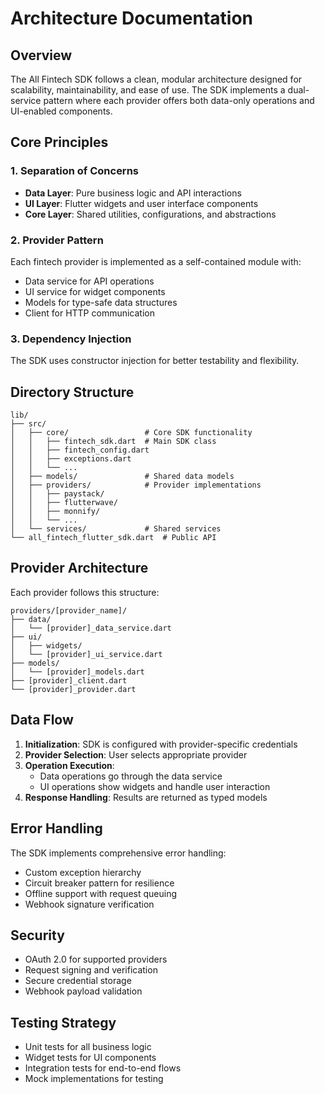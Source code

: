 # Architecture Documentation

## Overview

The All Fintech SDK follows a clean, modular architecture designed for scalability, maintainability, and ease of use. The SDK implements a dual-service pattern where each provider offers both data-only operations and UI-enabled components.

## Core Principles

### 1. Separation of Concerns
- **Data Layer**: Pure business logic and API interactions
- **UI Layer**: Flutter widgets and user interface components
- **Core Layer**: Shared utilities, configurations, and abstractions

### 2. Provider Pattern
Each fintech provider is implemented as a self-contained module with:
- Data service for API operations
- UI service for widget components
- Models for type-safe data structures
- Client for HTTP communication

### 3. Dependency Injection
The SDK uses constructor injection for better testability and flexibility.

## Directory Structure

```
lib/
├── src/
│   ├── core/                 # Core SDK functionality
│   │   ├── fintech_sdk.dart  # Main SDK class
│   │   ├── fintech_config.dart
│   │   ├── exceptions.dart
│   │   └── ...
│   ├── models/               # Shared data models
│   ├── providers/            # Provider implementations
│   │   ├── paystack/
│   │   ├── flutterwave/
│   │   ├── monnify/
│   │   └── ...
│   └── services/             # Shared services
└── all_fintech_flutter_sdk.dart  # Public API
```

## Provider Architecture

Each provider follows this structure:

```
providers/[provider_name]/
├── data/
│   └── [provider]_data_service.dart
├── ui/
│   ├── widgets/
│   └── [provider]_ui_service.dart
├── models/
│   └── [provider]_models.dart
├── [provider]_client.dart
└── [provider]_provider.dart
```

## Data Flow

1. **Initialization**: SDK is configured with provider-specific credentials
2. **Provider Selection**: User selects appropriate provider
3. **Operation Execution**: 
   - Data operations go through the data service
   - UI operations show widgets and handle user interaction
4. **Response Handling**: Results are returned as typed models

## Error Handling

The SDK implements comprehensive error handling:
- Custom exception hierarchy
- Circuit breaker pattern for resilience
- Offline support with request queuing
- Webhook signature verification

## Security

- OAuth 2.0 for supported providers
- Request signing and verification
- Secure credential storage
- Webhook payload validation

## Testing Strategy

- Unit tests for all business logic
- Widget tests for UI components
- Integration tests for end-to-end flows
- Mock implementations for testing